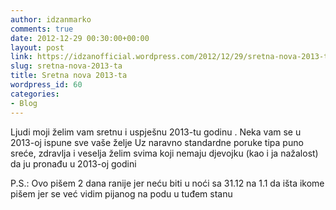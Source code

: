 ```yaml
---
author: idzanmarko
comments: true
date: 2012-12-29 00:30:00+00:00
layout: post
link: https://idzanofficial.wordpress.com/2012/12/29/sretna-nova-2013-ta/
slug: sretna-nova-2013-ta
title: Sretna nova 2013-ta
wordpress_id: 60
categories:
- Blog
---
```


Ljudi moji želim vam sretnu i uspješnu 2013-tu godinu . Neka vam se u 2013-oj ispune sve vaše želje Uz naravno standardne poruke tipa puno sreće, zdravlja i veselja želim svima koji nemaju djevojku (kao i ja nažalost) da ju pronađu u 2013-oj godini  
  
P.S.: Ovo pišem 2 dana ranije jer neću biti u noći sa 31.12 na 1.1 da išta ikome pišem jer se već vidim pijanog na podu u tuđem stanu
